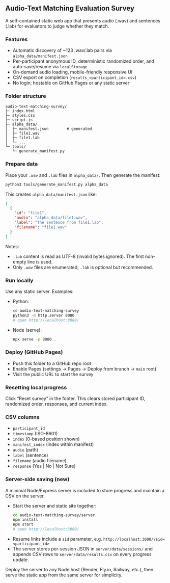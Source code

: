 ## Audio-Text Matching Evaluation Survey

A self-contained static web app that presents audio (.wav) and sentences (.lab) for evaluators to judge whether they match.

### Features
- Automatic discovery of ~123 .wav/.lab pairs via `alpha_data/manifest.json`
- Per-participant anonymous ID, deterministic randomized order, and auto-save/resume via `localStorage`
- On-demand audio loading, mobile-friendly responsive UI
- CSV export on completion (`results_<participant_id>.csv`)
- No login; hostable on GitHub Pages or any static server

### Folder structure
```
audio-text-matching-survey/
├─ index.html
├─ styles.css
├─ script.js
├─ alpha_data/
│  ├─ manifest.json        # generated
│  ├─ file1.wav
│  ├─ file1.lab
│  └─ ...
└─ tools/
   └─ generate_manifest.py
```

### Prepare data
Place your `.wav` and `.lab` files in `alpha_data/`. Then generate the manifest:

```bash
python3 tools/generate_manifest.py alpha_data
```

This creates `alpha_data/manifest.json` like:

```json
[
  {
    "id": "file1",
    "audio": "alpha_data/file1.wav",
    "label": "The sentence from file1.lab",
    "filename": "file1.wav"
  }
]
```

Notes:
- `.lab` content is read as UTF-8 (invalid bytes ignored). The first non-empty line is used.
- Only `.wav` files are enumerated; `.lab` is optional but recommended.

### Run locally
Use any static server. Examples:

- Python:
  ```bash
  cd audio-text-matching-survey
  python3 -m http.server 8080
  # open http://localhost:8080/
  ```
- Node (serve):
  ```bash
  npx serve -p 8080 .
  ```

### Deploy (GitHub Pages)
- Push this folder to a GitHub repo root
- Enable Pages (settings → Pages → Deploy from branch → `main` root)
- Visit the public URL to start the survey

### Resetting local progress
Click “Reset survey” in the footer. This clears stored participant ID, randomized order, responses, and current index.

### CSV columns
- `participant_id`
- `timestamp` (ISO-8601)
- `index` (0-based position shown)
- `manifest_index` (index within manifest)
- `audio` (path)
- `label` (sentence)
- `filename` (audio filename)
- `response` (Yes | No | Not Sure)

### Server-side saving (new)
A minimal Node/Express server is included to store progress and maintain a CSV on the server.

- Start the server and static site together:
  ```bash
  cd audio-text-matching-survey/server
  npm install
  npm start
  # open http://localhost:3000/
  ```
- Resume links include a `sid` parameter, e.g. `http://localhost:3000/?sid=<participant_id>`
- The server stores per-session JSON in `server/data/sessions/` and appends CSV rows to `server/data/results.csv` on every progress update.

Deploy the server to any Node host (Render, Fly.io, Railway, etc.), then serve the static app from the same server for simplicity.
